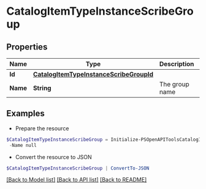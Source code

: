 # CatalogItemTypeInstanceScribeGroup
## Properties

Name | Type | Description | Notes
------------ | ------------- | ------------- | -------------
**Id** | [**CatalogItemTypeInstanceScribeGroupId**](CatalogItemTypeInstanceScribeGroupId.md) |  | 
**Name** | **String** | The group name | [optional] 

## Examples

- Prepare the resource
```powershell
$CatalogItemTypeInstanceScribeGroup = Initialize-PSOpenAPIToolsCatalogItemTypeInstanceScribeGroup  -Id null `
 -Name null
```

- Convert the resource to JSON
```powershell
$CatalogItemTypeInstanceScribeGroup | ConvertTo-JSON
```

[[Back to Model list]](../README.md#documentation-for-models) [[Back to API list]](../README.md#documentation-for-api-endpoints) [[Back to README]](../README.md)

